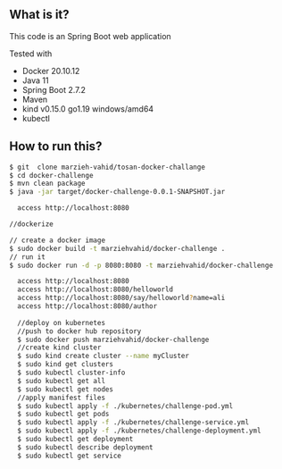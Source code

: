 ## What is it?
This  code is an Spring Boot web application 


Tested with

* Docker 20.10.12
* Java 11
* Spring Boot 2.7.2
* Maven
* kind v0.15.0 go1.19 windows/amd64
* kubectl


## How to run this?
```bash
$ git  clone marzieh-vahid/tosan-docker-challange
$ cd docker-challenge
$ mvn clean package
$ java -jar target/docker-challenge-0.0.1-SNAPSHOT.jar

  access http://localhost:8080

//dockerize

// create a docker image
$ sudo docker build -t marziehvahid/docker-challenge .
// run it
$ sudo docker run -d -p 8080:8080 -t marziehvahid/docker-challenge

  access http://localhost:8080
  access http://localhost:8080/helloworld
  access http://localhost:8080/say/helloworld?name=ali
  access http://localhost:8080/author
  
  //deploy on kubernetes
  //push to docker hub repository
  $ sudo docker push marziehvahid/docker-challenge
  //create kind cluster
  $ sudo kind create cluster --name myCluster
  $ sudo kind get clusters
  $ sudo kubectl cluster-info
  $ sudo kubectl get all 
  $ sudo kubectl get nodes
  //apply manifest files
  $ sudo kubectl apply -f ./kubernetes/challenge-pod.yml
  $ sudo kubectl get pods
  $ sudo kubectl apply -f ./kubernetes/challenge-service.yml
  $ sudo kubectl apply -f ./kubernetes/challenge-deployment.yml
  $ sudo kubectl get deployment
  $ sudo kubectl describe deployment
  $ sudo kubectl get service

  
  
```